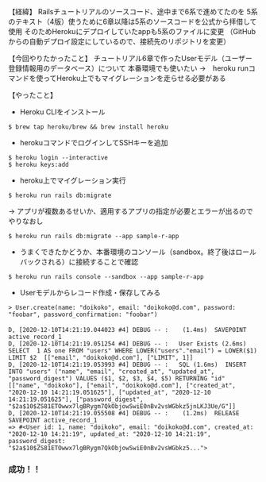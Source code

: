 【経緯】
Railsチュートリアルのソースコード、途中まで6系で進めてたのを
5系のテキスト（4版）使うために6章以降は5系のソースコードを公式から拝借して使用
そのためHerokuにデプロイしていたappも5系のファイルに変更
（GitHubからの自動デプロイ設定にしているので、接続先のリポジトリを変更）

【今回やりたかったこと】
チュートリアル6章で作ったUserモデル（ユーザー登録情報用のデータベース）について
本番環境でも使いたい
→　heroku runコマンドを使ってHeroku上でもマイグレーションを走らせる必要がある

【やったこと】
- Heroku CLIをインストール

```
$ brew tap heroku/brew && brew install heroku
```

- herokuコマンドでログインしてSSHキーを追加

```
$ heroku login --interactive
$ heroku keys:add
```

- heroku上でマイグレーション実行

```
$ heroku run rails db:migrate
```

→ アプリが複数あるせいか、適用するアプリの指定が必要とエラーが出るのでやりなおし

```
$ heroku run rails db:migrate --app sample-r-app
```

- うまくできたかどうか、本番環境のコンソール（sandbox。終了後はロールバックされる）に接続することで確認

```
$ heroku run rails console --sandbox --app sample-r-app
```

- Userモデルからレコード作成・保存してみる

```
> User.create(name: "doikoko", email: "doikoko@d.com", password: "foobar", password_confirmation: "foobar")
　
D, [2020-12-10T14:21:19.044023 #4] DEBUG -- :    (1.4ms)  SAVEPOINT active_record_1
D, [2020-12-10T14:21:19.051254 #4] DEBUG -- :   User Exists (2.6ms)  SELECT  1 AS one FROM "users" WHERE LOWER("users"."email") = LOWER($1) LIMIT $2  [["email", "doikoko@d.com"], ["LIMIT", 1]]
D, [2020-12-10T14:21:19.053993 #4] DEBUG -- :   SQL (1.6ms)  INSERT INTO "users" ("name", "email", "created_at", "updated_at", "password_digest") VALUES ($1, $2, $3, $4, $5) RETURNING "id"  [["name", "doikoko"], ["email", "doikoko@d.com"], ["created_at", "2020-12-10 14:21:19.051625"], ["updated_at", "2020-12-10 14:21:19.051625"], ["password_digest", "$2a$10$ZS81ETOwwx7lgBRygm7QkObjowSwiE0nBv2vsWGbkz5jnLKJ3Ue/G"]]
D, [2020-12-10T14:21:19.055508 #4] DEBUG -- :    (1.2ms)  RELEASE SAVEPOINT active_record_1
=> #<User id: 1, name: "doikoko", email: "doikoko@d.com", created_at: "2020-12-10 14:21:19", updated_at: "2020-12-10 14:21:19", password_digest: "$2a$10$ZS81ETOwwx7lgBRygm7QkObjowSwiE0nBv2vsWGbkz5...">
```

### 成功！！
